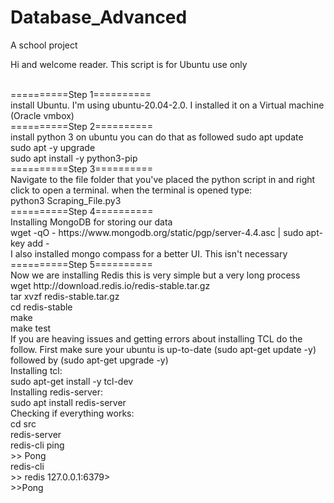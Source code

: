 # Database_Advanced
A school project

Hi and welcome reader. This script is for Ubuntu use only

<br>
==========Step 1==========
<br>
install Ubuntu. I'm using ubuntu-20.04-2.0. I installed it on a Virtual machine (Oracle vmbox)
<br>
==========Step 2==========
<br>
install python 3 on ubuntu you can do that as followed
sudo apt update
<br>
sudo apt -y upgrade
<br>
sudo apt install -y python3-pip
<br>
==========Step 3==========
<br>
Navigate to the file folder that you've placed the python script in and right click to open a terminal.
when the terminal is opened type:
<br>
python3 Scraping_File.py3
<br>
==========Step 4==========
<br>
Installing MongoDB for storing our data
<br>
wget -qO - https://www.mongodb.org/static/pgp/server-4.4.asc | sudo apt-key add -
<br>
I also installed mongo compass for a better UI. This isn't necessary
<br>
==========Step 5==========
<br>
Now we are installing Redis this is very simple but a very long process
<br>
wget http://download.redis.io/redis-stable.tar.gz
<br>
tar xvzf redis-stable.tar.gz
<br>
cd redis-stable
<br>
make
<br>
make test
<br>
If you are heaving issues and getting errors about installing TCL do the follow. First make sure your ubuntu is up-to-date (sudo apt-get update -y) followed by (sudo apt-get upgrade -y)
<br>
Installing tcl:
<br>
sudo apt-get install -y tcl-dev
<br>
Installing redis-server:
<br>
sudo apt install redis-server
<br>
Checking if everything works:
<br>
cd src
<br>
redis-server
<br>
redis-cli ping
<br>
>> Pong
<br>
redis-cli
<br>
>> redis 127.0.0.1:6379> <Type: "ping">
<br>
>>Pong
